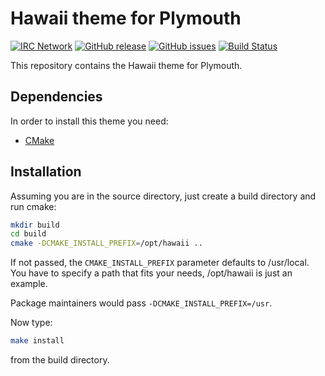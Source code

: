 Hawaii theme for Plymouth
=========================

[![IRC Network](https://img.shields.io/badge/irc-freenode-blue.svg "IRC Freenode")](https://webchat.freenode.net/?channels=hawaii-desktop)
[![GitHub release](https://img.shields.io/github/release/hawaii-desktop/hawaii-plymouth-theme.svg)](https://github.com/hawaii-desktop/hawaii-plymouth-theme)
[![GitHub issues](https://img.shields.io/github/issues/hawaii-desktop/hawaii-plymouth-theme.svg)](https://github.com/hawaii-desktop/hawaii-plymouth-theme/issues)
[![Build Status](https://travis-ci.org/hawaii-desktop/hawaii-plymouth-theme.svg?branch=master)](https://travis-ci.org/hawaii-desktop/hawaii-plymouth-theme)

This repository contains the Hawaii theme for Plymouth.

## Dependencies

In order to install this theme you need:

* [CMake](http://www.cmake.org)

## Installation

Assuming you are in the source directory, just create a build directory
and run cmake:

```sh
mkdir build
cd build
cmake -DCMAKE_INSTALL_PREFIX=/opt/hawaii ..
```

If not passed, the `CMAKE_INSTALL_PREFIX` parameter defaults to /usr/local.
You have to specify a path that fits your needs, /opt/hawaii is just an example.

Package maintainers would pass `-DCMAKE_INSTALL_PREFIX=/usr`.

Now type:

```sh
make install
```

from the build directory.
